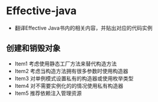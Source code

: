 # Effective-java
- 翻译Effective Java书内的相关内容，并贴出对应的代码实例

## 创建和销毁对象
- Item1 考虑使用静态工厂方法来替代构造方法
- Item2 考虑当构造方法拥有很多参数时使用构造器
- Item3 对单例模式设置私有的构造器或使用枚举类型
- Item4 对不需要实例化的的情况使用私有构造器
- Item5 推荐依赖注入管理资源

